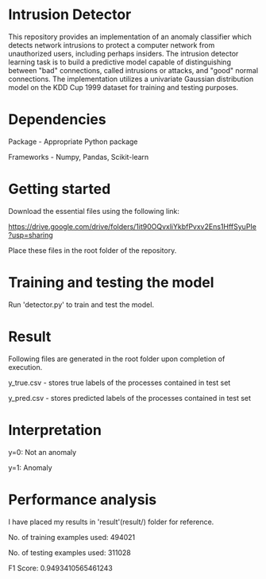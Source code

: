 # Intrusion Detector
This repository provides an implementation of an anomaly classifier which detects network intrusions to protect a computer network 
from unauthorized users, including perhaps insiders. The intrusion detector learning task is to build a predictive model capable of 
distinguishing between "bad" connections, called intrusions or attacks, and "good" normal connections. 
The implementation utilizes a univariate Gaussian distribution model on the KDD Cup 1999 dataset for training and testing purposes.

# Dependencies
Package - Appropriate Python package

Frameworks - Numpy, Pandas, Scikit-learn

# Getting started
Download the essential files using the following link:

https://drive.google.com/drive/folders/1it90OQvxliYkbfPvxv2Ens1HffSyuPIe?usp=sharing

Place these files in the root folder of the repository.

# Training and testing the model
Run 'detector.py' to train and test the model.

# Result
Following files are generated in the root folder upon completion of execution.

y_true.csv - stores true labels of the processes contained in test set

y_pred.csv - stores predicted labels of the processes contained in test set

# Interpretation
y=0: Not an anomaly

y=1: Anomaly

# Performance analysis
I have placed my results in 'result'(result/) folder for reference.

No. of training examples used: 494021

No. of testing examples used: 311028

F1 Score: 0.9493410565461243
